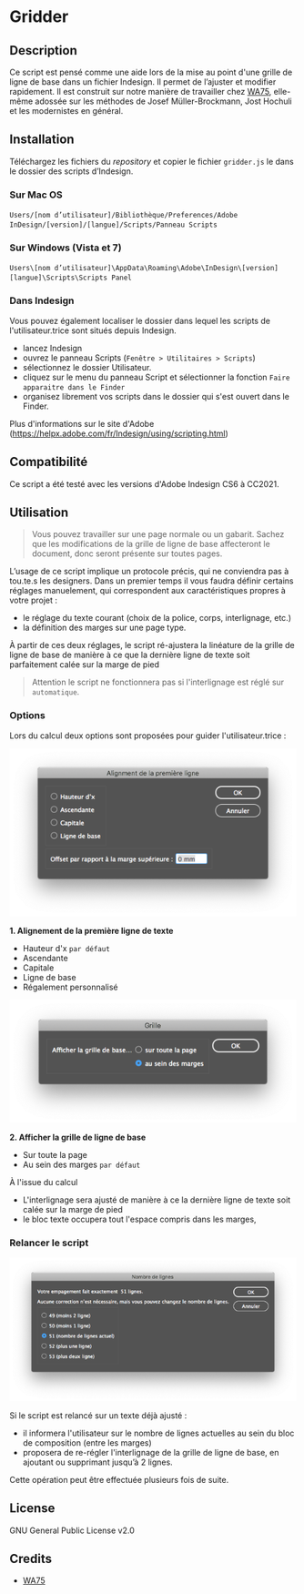 # Gridder

## Description
Ce script est pensé comme une aide lors de la mise au point d'une grille de ligne de base dans un fichier Indesign. Il permet de l’ajuster et modifier rapidement.
Il est construit sur notre manière de travailler chez [WA75](http://wa75.com), elle-même adossée sur les méthodes de Josef Müller-Brockmann, Jost Hochuli et les modernistes en général.

## Installation
Téléchargez les fichiers du *repository* et copier le fichier `gridder.js` le dans le dossier des scripts d’Indesign.

### Sur Mac OS
`Users/[nom d’utilisateur]/Bibliothèque/Preferences/Adobe InDesign/[version]/[langue]/Scripts/Panneau Scripts`

### Sur Windows (Vista et 7)
`Users\[nom d’utilisateur]\AppData\Roaming\Adobe\InDesign\[version][langue]\Scripts\Scripts Panel`

### Dans Indesign
Vous pouvez également localiser le dossier dans lequel les scripts de l'utilisateur.trice sont situés depuis Indesign.
- lancez Indesign
- ouvrez le panneau Scripts (`Fenêtre > Utilitaires > Scripts`)
- sélectionnez le dossier Utilisateur.
- cliquez sur le menu du panneau Script et sélectionner la fonction `Faire apparaitre dans le Finder`
- organisez librement vos scripts dans le dossier qui s'est ouvert dans le Finder.

Plus d'informations sur le site d'Adobe (https://helpx.adobe.com/fr/Indesign/using/scripting.html)

## Compatibilité
Ce script a été testé avec les versions d'Adobe Indesign CS6 à CC2021.

## Utilisation
> Vous pouvez travailler sur une page normale ou un gabarit. Sachez que les modifications de la grille de ligne de base affecteront le document, donc seront présente sur toutes pages.

L’usage de ce script implique un protocole précis, qui ne conviendra pas à tou.te.s les designers.
Dans un premier temps il vous faudra définir certains réglages manuelement, qui correspondent aux caractéristiques propres à votre projet :

- le réglage du texte courant (choix de la police, corps, interlignage, etc.)
- la définition des marges sur une page type.

À partir de ces deux réglages, le script ré-ajustera la linéature de la grille de ligne de base de manière à ce que la dernière ligne de texte soit parfaitement calée sur la marge de pied

> Attention le script ne fonctionnera pas si l'interlignage est réglé sur `automatique`.

### Options
Lors du calcul deux options sont proposées pour guider l'utilisateur.trice :

![alignement](img/01-alignement.png)

**1. Alignement de la première ligne de texte**
- Hauteur d'x `par défaut`
- Ascendante
- Capitale
- Ligne de base
- Régalement personnalisé

![alignement](img/02-depart-grille.png)

**2. Afficher la grille de ligne de base**
- Sur toute la page
- Au sein des marges `par défaut`

À l'issue du calcul
- L'interlignage sera ajusté de manière à ce la dernière ligne de texte soit calée sur la marge de pied
- le bloc texte occupera tout l'espace compris dans les marges,


### Relancer le script

![alignement](img/03-ajustement.png)

Si le script est relancé sur un texte déjà ajusté :
- il informera l'utilisateur sur le nombre de lignes actuelles au sein du bloc de composition (entre les marges)
- proposera de re-régler l'interlignage de la grille de ligne de base, en ajoutant ou supprimant jusqu’à 2 lignes.

Cette opération peut être effectuée plusieurs fois de suite.

## License
GNU General Public License v2.0

## Credits
- [WA75](https://github.com/wa75studio)
